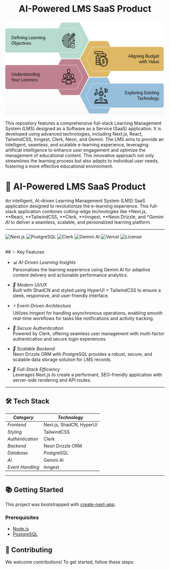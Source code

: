  <h1 align="center">AI-Powered LMS SaaS Product</h1>
<div align="center">
  <img height="300" src="https://github.com/wrk16/AI-LMS-App/blob/main/Screenshot%202024-12-10%20165528.png"  />
</div>
 

This repository features a comprehensive full-stack Learning Management System (LMS) designed as a Software as a Service (SaaS) application. It is developed using advanced technologies, including Next.js, React, TailwindCSS, Inngest, Clerk, Neon, and Gemini. The LMS aims to provide an intelligent, seamless, and scalable e-learning experience, leveraging artificial intelligence to enhance user engagement and optimize the management of educational content. This innovative approach not only streamlines the learning process but also adapts to individual user needs, fostering a more effective educational environment.

# 🌟 AI-Powered LMS SaaS Product  

An intelligent, AI-driven Learning Management System (LMS) SaaS application designed to revolutionize the e-learning experience. This full-stack application combines cutting-edge technologies like *Next.js, **React, **TailwindCSS, **Clerk, **Inngest, **Neon Drizzle, and **Gemini AI* to deliver a seamless, scalable, and personalized learning platform.  

---

![Next.js](https://img.shields.io/badge/Next.js-12.0.0-blue.svg)
![PostgreSQL](https://img.shields.io/badge/PostgreSQL-14.0-green.svg)
![Clerk](https://img.shields.io/badge/Authentication-Clerk-brightgreen.svg)
![Gemini AI](https://img.shields.io/badge/Gemini%20AI-Integrated-orange.svg)
![Vercel](https://img.shields.io/badge/Deploy-Vercel-blue.svg)
![License](https://img.shields.io/badge/License-MIT-yellow.svg)

<div align="center">
  <img height="300" src=""  />
</div>
## ✨ Key Features  

- *📊 AI-Driven Learning Insights*  
  Personalizes the learning experience using Gemini AI for adaptive content delivery and actionable performance analytics.  

- *🎨 Modern UI/UX*  
  Built with ShadCN and styled using HyperUI + TailwindCSS to ensure a sleek, responsive, and user-friendly interface.  

- *⚡ Event-Driven Architecture*  
  Utilizes Inngest for handling asynchronous operations, enabling smooth real-time workflows for tasks like notifications and activity tracking.  

- *🔐 Secure Authentication*  
  Powered by Clerk, offering seamless user management with multi-factor authentication and secure login experiences.  

- *💾 Scalable Backend*  
  Neon Drizzle ORM with PostgreSQL provides a robust, secure, and scalable data storage solution for LMS records.  

- *🚀 Full-Stack Efficiency*  
  Leverages Next.js to create a performant, SEO-friendly application with server-side rendering and API routes.  

---

## 🛠 Tech Stack  

| *Category*          | *Technology*            |  
|------------------------|---------------------------|  
| *Frontend*          | Next.js, ShadCN, HyperUI  |  
| *Styling*           | TailwindCSS              |  
| *Authentication*    | Clerk                    |  
| *Backend*           | Neon Drizzle ORM         |  
| *Database*          | PostgreSQL               |  
| *AI*                | Gemini AI                |  
| *Event Handling*    | Inngest                  |  

---

## 📚 Getting Started  

This project was bootstrapped with [create-next-app](https://github.com/vercel/next.js/tree/canary/packages/create-next-app).  

### Prerequisites  

- [Node.js](https://nodejs.org/en/)  
- [PostgreSQL](https://www.postgresql.org/)  

## 🤝 Contributing

We welcome contributions! To get started, follow these steps:


